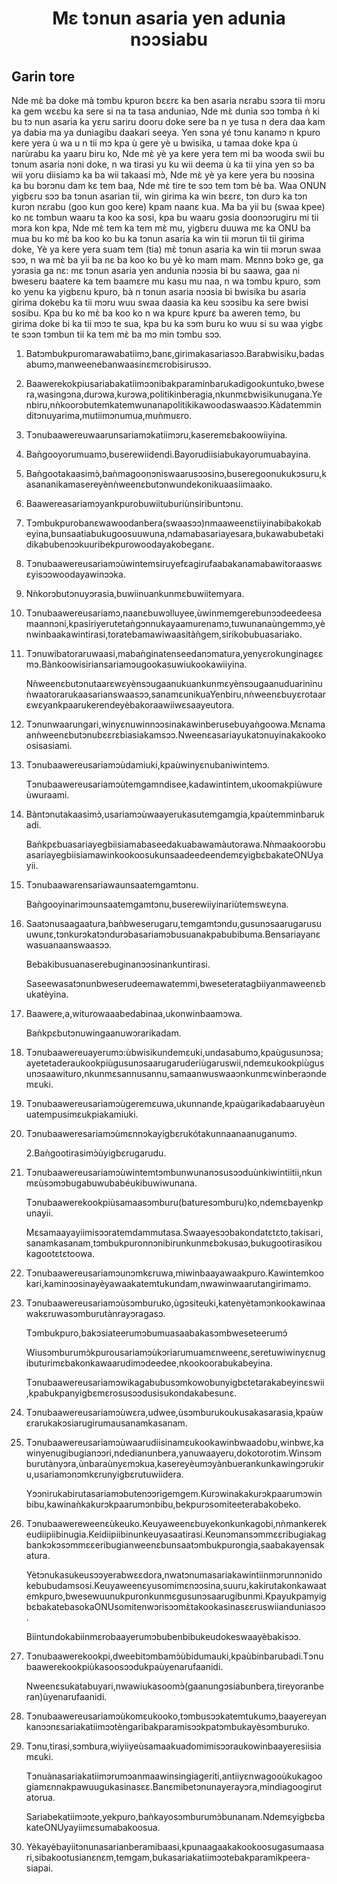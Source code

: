 <h1 align='center'>Mɛ tɔnun asaria yen adunia nɔɔsiabu</h1>
<h2>Garin tore</h2>
<p>Nde mɛ̀ ba doke mà tɔmbu kpuron bɛɛrɛ ka ben asaria nɛrabu sɔɔra tii mɔru ka gem wɛɛbu ka sere si na ta tasa anduniaɔ,
Nde mɛ̀ dunia sɔɔ tɔmba ǹ ki bu tɔ nun asaria ka yɛru sariru dooru doke sere ba n ye tusa n dera daa kam ya dabia ma ya duniagibu daakari seeya. Yen sɔna yé tɔnu kanamɔ n kpuro kere yera ù wa u n tii mɔ kpa ù gere yè u bwisika, u tamaa doke kpa ù narùrabu ka yaaru biru ko,
Nde mɛ̀ yè ya kere yera tem mi ba wooda swii bu tɔnum asaria nɔni doke, n wa tirasi yu ku wii deema ù ka tii yina yen sɔ ba wii yoru diisiamɔ ka ba wii takaasi mɔ̀,
Nde mɛ̀ yè ya kere yera bu nɔɔsina ka bu bɔrɔnu dam kɛ tem baa,
Nde mɛ̀ tire te sɔɔ tem tɔm bè ba. Waa ONUN yigbɛru sɔɔ ba tɔnun asarian tii, win girima ka win bɛɛrɛ, tɔn durɔ ka tɔn kurɔn nɛrabu (goo kun goo kere) kpam naanɛ kua. Ma ba yii bu (swaa kpee) ko nɛ tɔmbun waaru ta koo ka sosi, kpa bu waaru gɔsia doonɔɔrugiru mi tii mɔra kon kpa,
Nde mɛ̀ tem ka tem mɛ̀ mu, yigbɛru duuwa mɛ ka ONU ba mua bu ko mɛ̀ ba koo ko bu ka tɔnun asaria ka win tii mɔrun tii tii girima doke,
Yè ya kere yera suam tem (tia) mɛ̀ tɔnun asaria ka win tii mɔrun swaa sɔɔ, n wa mɛ̀ ba yii ba nɛ ba koo ko bu yè ko mam mam.
Mɛnnɔ bɔkɔ ge, ga yɔrasia ga nɛ:
mɛ tɔnun asaria yen andunia nɔɔsia bi bu saawa, gaa ni bweseru baatere ka tem baamɛre mu kasu mu naa, n wa tɔmbu kpuro, sɔm ko yenu ka yigbɛnu kpuro, bà n tɔnun asaria nɔɔsia bi bwisika bu asaria girima dokebu ka tii mɔru wuu swaa daasia ka keu sɔɔsibu ka sere bwisi sosibu. Kpa bu ko mɛ̀ ba koo ko n wa kpurɛ kpurɛ ba aweren temɔ, bu girima doke bi ka tii mɔɔ te sua, kpa bu ka sɔm buru ko wuu si su waa yigbɛ te sɔɔn tɔmbun tii ka tem mɛ̀ ba mɔ min tɔmbu sɔɔ.</p>
<ol>
  <li>
    <p>Batɔmbukpuromarawabatiimɔ,banɛ,girimakasariasɔɔ.Barabwisiku,badasabumɔ,manweenebanwaasinɛmɛrobisirusɔɔ.</p>
  </li>
  <li>
    <p>Baawerekokpiusariabakatiimɔɔnibakparaminbarukadigookuntuko,bwesera,wasingɔna,durɔwa,kurɔwa,politikinberagia,nkunmɛbwisikunugana.Yenbiru,nǹkoorɔbutemkatemwunanapolitikikawoodaswaasɔɔ.Kàdatemminditɔnuyarima,mutiimɔnumua,muǹmuɛro.</p>
  </li>
  <li>
    <p>Tɔnubaawereuwaarunsariamɔkatiimɔru,kaseremɛbakoowiiyina.</p>
  </li>
  <li>
    <p>Baǹgooyorumuamɔ,buserewiidendi.Bayorudiisiabukayorumuabayina.</p>
  </li>
  <li>
    <p>Baǹgootakaasimɔ̀,baǹmagoonɔniswaarusɔɔsinɔ,buseregoonukukɔsuru,kasananikamasereyènǹweenɛbutɔnwundekonikuaasiimaako.</p>
  </li>
  <li>
    <p>Baawereasariamɔyankpurobuwiituburiùnsiribuntɔnu.</p>
  </li>
  <li>
    <p>Tɔmbukpurobanɛwawoodanbera(swaasɔɔ)nmaaweenɛtiiyinabibakokabeyina,bunsaatiabukugoosuuwuna,ndamabasariayesara,bukawabubetakidikabubenɔɔkuuribekpurowoodayakobeganɛ.</p>
  </li>
  <li>
    <p>Tɔnubaawereusariamɔùwintemsiruyefɛagirufaabakanamabawitoraaswɛɛyisɔɔwoodayawinɔɔka.</p>
  </li>
  <li>
    <p>Nǹkorɔbutɔnuyɔrasia,buwiinuankunmɛbuwiitemyara.</p>
  </li>
  <li>
    <p>Tɔnubaawereusariamɔ,naanɛbuwɔlluyee,ùwinmemgerebunɔɔdeedeesamaannɔni,kpasiriyerutetaǹgɔnnukayaamurenamɔ,tuwunanaùngemmɔ,yènwinbaakawintirasi,toratebamawiwaasitàǹgem,sirikobubuasariako.</p>
  </li>
  <li>
    <p>Tɔnuwibatoraruwaasi,mabaǹginatenseedanɔmatura,yenyɛrokunginagɛɛmɔ.Bànkoowisiriansariamɔugookasuwiukookawiiyina.</p>
    <p>Nǹweenɛbutɔnutaarɛwɛyènsɔugaanukuankunmɛyènsɔugaanuduarininuǹwaatorarukaasarianswaasɔɔ,sanamɛunikuaYenbiru,nǹweenɛbuyɛrotaarɛwɛyankpaarukerendeyèbakoraawiiwɛsaayeutora.</p>
  </li>
  <li>
    <p>Tɔnunwaarungari,winyɛnuwinnɔɔsinakawinberusebuyaǹgoowa.Mɛnamaanǹweenɛbutɔnubɛɛrɛbiasiakamsɔɔ.Nweenɛasariayukatɔnuyinakakookoosisasiami.</p>
  </li>
  <li>
    <p>Tɔnubaawereusariamɔùdamiuki,kpaùwinyɛnubaniwintemɔ.</p>
    <p>Tɔnubaawereusariamɔùtemgamndisee,kadawintintem,ukoomakpiùwureùwuraami.</p>
  </li>
  <li>
    <p>Bàntɔnutakaasimɔ̀,usariamɔùwaayerukasutemgamgia,kpaùtemminbarukadi.</p>
    <p>Baǹkpɛbuasariayegbiisiamabaseedakuabawamàutorawa.NǹmaakoorɔbuasariayegbiisiamawinkookoosukunsaadeedeendemɛyigbɛbakateONUyayii.</p>
  </li>
  <li>
    <p>Tɔnubaawarensariawaunsaatemgamtɔnu.</p>
    <p>Baǹgooyinarimɔunsaatemgamtɔnu,buserewiiyinariùtemswɛyna.</p>
  </li>
  <li>
    <p>Saatɔnusaagaatura,baǹbweserugaru,temgamtɔndu,gusunɔsaarugarusuuwunɛ,tɔnkurɔkatɔndurɔbasariamɔbusuanakpabubibuma.Bensariayanɛwasuanaanswaasɔɔ.</p>
    <p>Bebakibusuanaserebuginanɔɔsinankuntirasi.</p>
    <p>Saseewasatɔnunbweserudeemawatemmi,bweseteratagbiiyanmaweenɛbukatèyina.</p>
  </li>
  <li>
    <p>Baawere,a,witurowaaabedabinaa,ukonwinbaamɔwa.</p>
    <p>Baǹkpɛbutɔnuwingaanuwɔrarikadam.</p>
  </li>
  <li>
    <p>Tɔnubaawereuayerumɔ:ùbwisikundemɛuki,undasabumɔ,kpaùgusunɔsa;ayetetaderaukookpiùgusunɔsaarugaruderiùgaruswii,ndemɛukookpiùgusunɔsaawituro,nkunmɛsannusannu,samaanwuswaaɔnkunmɛwinberaɔndemɛuki.</p>
  </li>
  <li>
    <p>Tɔnubaawereusariamɔùgeremɛuwa,ukunnande,kpaùgarikadabaaruyèunuatempusimɛukpiakamiuki.</p>
  </li>
  <li>
    <p>Tɔnubaaweresariamɔùmɛnnɔkayigbɛrukótakunnaanaanuganumɔ.</p>
    <p>2.Baǹgootirasimɔ̀ùyigbɛrugarudu.</p>
  </li>
  <li>
    <p>Tɔnubaawereusariamɔùwintemtɔmbunwunanɔsusɔɔduùnkiwintiitii,nkunmɛùsɔmɔbugabuwubabéukibuwiwunana.</p>
    <p>Tɔnubaawerekookpiùsamaasɔmburu(baturesɔmburu)ko,ndemɛbayenkpunayii.</p>
    <p>Mɛsamaayayiimisɔɔratemdammutasa.Swaayesɔɔbakondatɛtɛto,takisari,sanamkasanam,tɔmbukpuronnɔnibirunkunmɛbɔkusaɔ,bukugootirasikoukagootɛtɛtoowa.</p>
  </li>
  <li>
    <p>Tɔnubaawereusariamɔunɔmkɛruwa,miwinbaayawaakpuro.Kawintemkookari,kaminɔɔsinayèyawaakatemtukundam,nwawinwaarutangirimamɔ.</p>
  </li>
  <li>
    <p>Tɔnubaawereusariamɔùsɔmburuko,ùgɔsiteuki,katenyètamɔnkookawinaawakɛruwasɔmburutànrayɔragasɔ.</p>
    <p>Tɔmbukpuro,bakɔsiateerumɔbumuasaabakasɔmbweseteerumɔ́</p>
    <p>Wiusɔmburumɔ̀kpurousariamɔùkɔriarumuamɛnweenɛ,seretuwiwinyɛnugibuturimɛbakonkawaarudimɔdeedee,nkookoorabukabeyina.</p>
    <p>Tɔnubaawereusariamɔwikagabubusɔmkowobunyigbɛtetarakabeyinɛswii,kpabukpanyigbɛmɛrosusɔɔdusisukondakabesunɛ.</p>
  </li>
  <li>
    <p>Tɔnubaawereusariamɔùwɛra,udwee,ùsɔmburukoukusakasarasia,kpaùwɛrarukakɔsiarugirumausanamkasanam.</p>
  </li>
  <li>
    <p>Tɔnubaawereusariamɔùwaarudiisinamɛukookawinbwaadobu,winbwɛ,kawinyenugibugianɔɔri,ndedianunbera,yanuwaayeru,dokotorotim.Winsɔmburutànyɔra,ùnbaraùnyɛmɔkua,kasereyèumɔyànbuerankunkawingɔrukiru,usariamɔnɔmkɛrunyigbɛrutuwiidera.</p>
    <p>Yɔɔnirukabirutasariamɔbutenɔɔrigemgem.Kurɔwinakakurɔkpaarumɔwinbibu,kawinaǹkakurɔkpaarumɔnbibu,bekpurɔsomiteeterabakobeko.</p>
  </li>
  <li>
    <p>Tɔnubaawereweenɛùkeuko.Keuyaweenɛbuyekonkunkagobi,nǹmankerekeudiipiibinugia.Keidiipiibinunkeuyasaatirasi.Keunɔmansɔmmɛɛribugiakagbankɔkɔsɔmmɛɛeribugianweenɛbunsaatɔmbukpurongia,saabakayensakatura.</p>
    <p>Yètɔnukasukeusɔɔyerabwɛɛdora,nwatɔnumasariakawintiinmɔrunnɔnidokebubudamsosi.Keuyaweenɛyusomimɛnɔɔsina,suuru,kakirutakonkawaatemkpuro,bwesewuunukpuronkunmɛgusunɔsaarugibunmi.KpayukpamyigbɛbakatebasokaONUsomitenwɔrisɔɔmɛ̀takookasinasɛɛruswiianduniasɔɔ.</p>
    <p>Biintundokabiinmɛrobaayerumɔbubenbibukeudokeswaayèbakisɔɔ.</p>
  </li>
  <li>
    <p>Tɔnubaawerekookpi,dweebitɔmbamɔ̀ùbidumauki,kpaùbinbarubadi.Tɔnubaawerekookpiùkasoosɔɔdukpaùyenarufaanidi.</p>
    <p>Nweenɛsukatabuyari,nwawiukasoomɔ̀(gaanungɔsiabunbera,tireyoranberan)ùyenarufaanidi.</p>
  </li>
  <li>
    <p>Tɔnubaawereusariamɔùkomɛukooko,tɔmbusɔɔkatemtukumɔ,baayereyankanɔɔnɛsariakatiimɔɔtèngaribakparamisɔɔkpatɔmbukayèsɔmburuko.</p>
  </li>
  <li>
    <p>Tɔnu,tirasi,sɔmbura,wiyiiyeùsamaakuadomimisɔɔraukowinbaayeresiisiamɛuki.</p>
    <p>Tɔnuànasariakatiimɔrumɔanmaawinsingiageriti,antiiyɛnwagooùkukagoogiamɛnnakpawuugukasinasɛɛ.Banɛmibetɔnunayerayɔra,mindiagoogirutatorua.</p>
    <p>Sariabekatiimɔɔte,yekpuro,baǹkayosɔmburumɔ̀bunanam.NdemɛyigbɛbakateONUyayiimɛsumabakoosua.</p>
  </li>
  <li>
    <p>Yèkayèbayiitɔnunasarianberamibaasi,kpunaagaakakookoosugasumaasari,sibakootusianɛnɛm,temgam,bukasariakatiimɔɔtebakparamikpeera-siapai.</p>
  </li>
</ol>